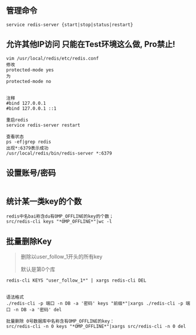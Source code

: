 ## 管理命令

```
service redis-server {start|stop|status|restart}
```



## 允许其他IP访问  只能在Test环境这么做, Pro禁止!

```
vim /usr/local/redis/etc/redis.conf
修改
protected-mode yes
为
protected-mode no


注释
#bind 127.0.0.1
#bind 127.0.0.1 ::1

重启redis
service redis-server restart

查看状态
ps -ef|grep redis
出现*:6379表示成功
/usr/local/redis/bin/redis-server *:6379

```



## 设置账号/密码

```

```

## 统计某一类key的个数

```
redis中名bai称含du有OMP_OFFLINE的key的个数；
src/redis-cli keys "*OMP_OFFLINE*"|wc -l
```





## 批量删除Key

> 删除以user_follow_1开头的所有key
>
> 默认是第0个库

```
redis-cli KEYS "user_follow_1*" | xargs redis-cli DEL


语法格式
./redis-cli -p 端口 -n DB -a '密码' keys "前缀*"|xargs ./redis-cli -p 端口 -n DB -a '密码' del

批量删除 0号数据库中名称含有OMP_OFFLINE的key：
src/redis-cli -n 0 keys "*OMP_OFFLINE*"|xargs src/redis-cli -n 0 del
```

